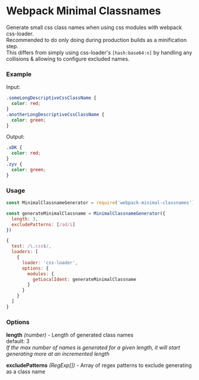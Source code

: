 # Webpack Minimal Classnames

Generate small css class names when using css modules with webpack css-loader.  
Recommended to do only doing during production builds as a minification step.  
This differs from simply using css-loader's `[hash:base64:n]` by handling any collisions & allowing to configure excluded names.

### Example

Input:

```css
.someLongDescriptiveCssClassName {
  color: red;
}
.anotherLongDescriptiveCssClassName {
  color: green;
}
```

Output:

```css
.xDK {
  color: red;
}
.zyv {
  color: green;
}
```

### Usage

```js
const MinimalClassnameGenerator = require('webpack-minimal-classnames')

const generateMinimalClassname = MinimalClassnameGenerator({
  length: 3,
  excludePatterns: [/ad/i]
})

{
  test: /\.css$/,
  loaders: [
    {
      loader: 'css-loader',
      options: {
        modules: {
          getLocalIdent: generateMinimalClassname
        }
      }
    }
  ]
}
```

### Options

**length** _(number)_ - Length of generated class names  
default: 3  
_If the max number of names is generated for a given length, it will start generating more at an incremented length_

**excludePatterns** _(RegExp[])_ - Array of regex patterns to exclude generating as a class name
